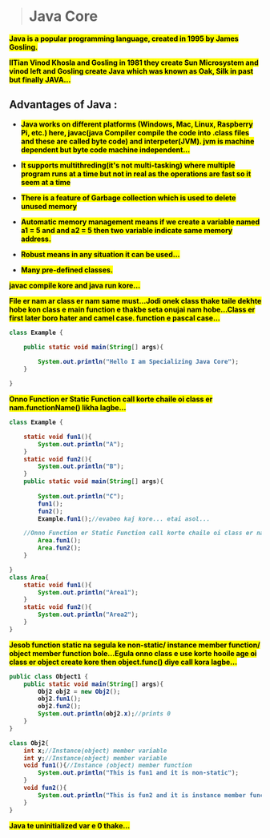 > # Java Core

<b><mark>Java is a popular programming language, created in 1995 by James Gosling.</mark>

<mark>IITian Vinod Khosla and Gosling in 1981 they create Sun Microsystem and vinod left and Gosling create Java which was known as Oak, Silk in past but finally JAVA...</mark>

## Advantages of Java : 
* <mark>Java works on different platforms (Windows, Mac, Linux, Raspberry Pi, etc.)
here, javac(java Compiler compile the code into .class files and these are called byte code) and interpeter(JVM). jvm is machine dependent but byte code machine independent...</mark>
* <mark>It supports multithreding(it's not multi-tasking) where multiple program runs at a time but not in real as the operations are fast so it seem at a time</mark>

* <mark>There is a feature of Garbage collection which is used to delete unused memory</mark>


* <mark>Automatic memory management means if we create a variable named a1 = 5 and and a2 = 5 then two variable indicate same memory address. </mark>

* <mark>Robust means in any situation it can be used...</mark>

* <mark>Many pre-defined classes.</mark>


<mark>javac compile kore and java run kore...</mark>

<mark>File er nam ar class er nam same must...Jodi onek class thake taile dekhte hobe kon class e main function e thakbe seta onujai nam hobe...Class er first later boro hater and camel case.
function e pascal case...</mark>

```java
class Example {

	public static void main(String[] args){
		
		System.out.println("Hello I am Specializing Java Core");
	}

}
```

<mark>Onno Function er Static Function call korte chaile oi class er nam.functionName() likha lagbe...</mark>
```java
class Example {

	static void fun1(){
		System.out.println("A");
	}
	static void fun2(){
		System.out.println("B");
	}
	public static void main(String[] args){
		
		System.out.println("C");
		fun1();
		fun2();
		Example.fun1();//evabeo kaj kore... etai asol...

	//Onno Function er Static Function call korte chaile oi class er nam.functionName() likha lagbe...
		Area.fun1();
		Area.fun2();
	}

}
class Area{
	static void fun1(){
		System.out.println("Area1");
	}
	static void fun2(){
		System.out.println("Area2");
	}
}
```

<mark>Jesob function static na segula ke non-static/ instance member function/ object member function bole...Egula onno class e use korte hooile age oi class er object create kore then object.func() diye call kora lagbe...</mark>

```java
public class Object1 {
    public static void main(String[] args){
        Obj2 obj2 = new Obj2();
        obj2.fun1();
        obj2.fun2();
        System.out.println(obj2.x);//prints 0
    }
}

class Obj2{
    int x;//Instance(object) member variable
    int y;//Instance(object) member variable
    void fun1(){//Instance (object) member function
        System.out.println("This is fun1 and it is non-static");
    }
    void fun2(){
        System.out.println("This is fun2 and it is instance member function");
    }
}
```


<mark>Java te uninitialized var e 0 thake...</mark>


